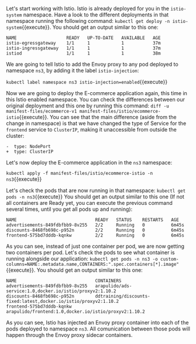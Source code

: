 Let's start working with Istio. Istio is already deployed for you in the `istio-system` namespace. Have a look to the different deployments in that namespace running the following command: `kubectl get deploy -n istio-system`{{execute}}. You should get an output similar to this one:

```
NAME                   READY   UP-TO-DATE   AVAILABLE   AGE
istio-egressgateway    1/1     1            1           37m
istio-ingressgateway   1/1     1            1           37m
istiod                 1/1     1            1           38m
```

We are going to tell Istio to add the Envoy proxy to any pod deployed to namespace `ns3`, by adding it the label `istio-injection`:

`kubectl label namespace ns3 istio-injection=enabled`{{execute}}

Now we are going to deploy the E-commerce application again, this time in this Istio enabled namespace. You can check the differences between our original deployment and this one by running this command: `diff -u manifest-files/ecommerce-v1 manifest-files/istio/ecommerce-istio`{{execute}}. You can see that the main difference (aside from the change in namespace) is that we have changed the type of Service for the `frontend` service to `ClusterIP`, making it unaccessible from outside the cluster:

```
-  type: NodePort
+  type: ClusterIP
```

Let's now deploy the E-commerce application in the `ns3` namespace:

`kubectl apply -f manifest-files/istio/ecommerce-istio -n ns3`{{execute}}

Let's check the pods that are now running in that namespace: `kubectl get pods -n ns3`{{execute}} You should get an output similar to this one (If not all containers are Ready yet, you can execute the previous command several times, until you get all pods up and running):

```
NAME                              READY   STATUS    RESTARTS   AGE
advertisements-849fdbfbb9-8v255   2/2     Running   0          6m45s
discounts-8468fb698c-p952n        2/2     Running   0          6m45s
frontend-575bd7dddb-kqnkw         2/2     Running   0          6m45s
```

As you can see, instead of just one container per pod, we are now getting two containers per pod. Let's check the pods to see what container is running alongside our application: `kubectl get pods -n ns3 -o custom-columns=NAME:.metadata.name,CONTAINERS:".spec.containers[*].image"`{{execute}}. You should get an output similar to this one:

```
NAME                              CONTAINERS
advertisements-849fdbfbb9-8v255   arapulido/ads-service:1.0,docker.io/istio/proxyv2:1.10.2
discounts-8468fb698c-p952n        ddtraining/discounts-fixed:latest,docker.io/istio/proxyv2:1.10.2
frontend-575bd7dddb-kqnkw         arapulido/frontend:1.0,docker.io/istio/proxyv2:1.10.2
```

As you can see, Istio has injected an Envoy proxy container into each of the pods deployed to namespace `ns3`. All comunication between those pods will happen through the Envoy proxy sidecar containers.
